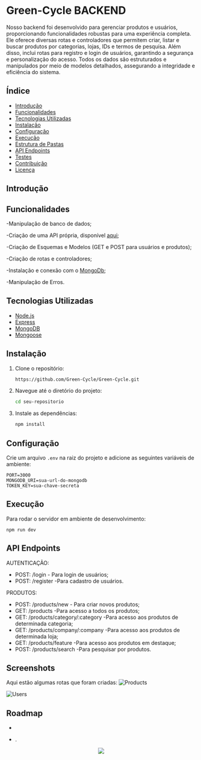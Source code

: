 # Green-Cycle BACKEND

Nosso backend foi desenvolvido para gerenciar produtos e usuários, proporcionando funcionalidades robustas para uma experiência completa. Ele oferece diversas rotas e controladores que permitem criar, listar e buscar produtos por categorias, lojas, IDs e termos de pesquisa. Além disso, inclui rotas para registro e login de usuários, garantindo a segurança e personalização do acesso. Todos os dados são estruturados e manipulados por meio de modelos detalhados, assegurando a integridade e eficiência do sistema.


## Índice

- [Introdução](#introdução)
- [Funcionalidades](#funcionalidades)
- [Tecnologias Utilizadas](#tecnologias-utilizadas)
- [Instalação](#instalação)
- [Configuração](#configuração)
- [Execução](#execução)
- [Estrutura de Pastas](#estrutura-de-pastas)
- [API Endpoints](#api-endpoints)
- [Testes](#testes)
- [Contribuição](#contribuição)
- [Licença](#licença)

## Introdução



## Funcionalidades

-Manipulação de banco de dados;

-Criação de uma API própria, disponível [aqui](https://green-cycle-ys6i.onrender.com);

-Criação de Esquemas e Modelos (GET e POST para usuários e produtos);

-Criação de rotas e controladores;

-Instalação e conexão com o [MongoDb](https://www.mongodb.com);

-Manipulação de Erros.

## Tecnologias Utilizadas

- [Node.js](https://nodejs.org/)
- [Express](https://expressjs.com/)
- [MongoDB](https://www.mongodb.com/)
- [Mongoose](https://mongoosejs.com/)

## Instalação

1. Clone o repositório:
    ```bash
    https://github.com/Green-Cycle/Green-Cycle.git
    ```

2. Navegue até o diretório do projeto:
    ```bash
    cd seu-repositorio
    ```

3. Instale as dependências:
    ```bash
    npm install
    ```

## Configuração

Crie um arquivo `.env` na raiz do projeto e adicione as seguintes variáveis de ambiente:

```env
PORT=3000
MONGODB_URI=sua-url-do-mongodb
TOKEN_KEY=sua-chave-secreta
   ```
## Execução

Para rodar o servidor em ambiente de desenvolvimento:

```
npm run dev
   ```
## API Endpoints

AUTENTICAÇÃO:
- POST: /login - Para login de usuários;
- POST: /register -Para cadastro de usuários.

PRODUTOS:
- POST: /products/new - Para criar novos produtos;
- GET: /products -Para acesso a todos os produtos;
- GET: /products/category/:category -Para acesso aos produtos de determinada categoria;
- GET: /products/company/:company -Para acesso aos produtos de determinada loja;
- GET: /products/feature -Para acesso aos produtos em destaque;
- POST: /products/search -Para pesquisar por produtos.


## Screenshots

Aqui estão algumas rotas que foram criadas:
![Products](https://github.com/vinib96/web_project_around_express/assets/141737376/54ad1b71-e39d-4e40-83e1-6ded8516683c)

![Users](https://github.com/vinib96/web_project_around_express/assets/141737376/4d5ef4c5-808e-42d9-b181-765ccfc65f41)


## Roadmap

- 

- .


<div align="center"><img src="https://user-images.githubusercontent.com/97989643/224550089-f2541ade-c5c6-4afa-8538-51a8dda4e23b.gif" /></div>
